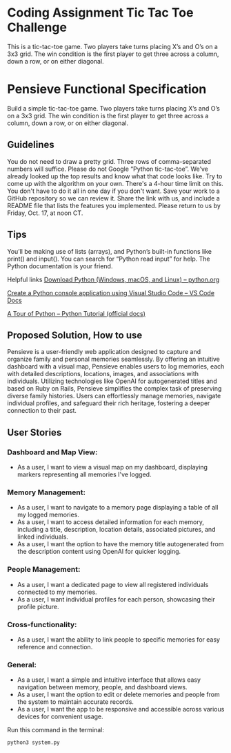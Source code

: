 # Coding Assignment Tic Tac Toe Challenge

This is a tic-tac-toe game.  Two players take turns placing X’s and O’s on a 3x3 grid.
The win condition is the first player to get three across a column, down a row, or on either diagonal.


# Pensieve Functional Specification
Build a simple tic-tac-toe game.
Two players take turns placing X’s and O’s on a 3x3 grid.
The win condition is the first player to get three across a column, down a row, or on either diagonal.


## Guidelines
You do not need to draw a pretty grid. Three rows of comma-separated numbers will suffice.
Please do not Google “Python tic-tac-toe”. We’ve already looked up the top results and know what that code looks like. Try to come up with the algorithm on your own.
There's a 4-hour time limit on this. You don't have to do it all in one day if you don't want.
Save your work to a GitHub repository so we can review it. Share the link with us, and include a README file that lists the features you implemented.
Please return to us by Friday, Oct. 17, at noon CT.

## Tips
You’ll be making use of lists (arrays), and Python’s built-in functions like print() and input().
You can search for “Python read input” for help.
The Python documentation is your friend.

Helpful links
<a href="https://www.python.org/downloads/" target="_blank">Download Python (Windows, macOS, and Linux) – python.org</a>

<a href="https://code.visualstudio.com/docs/python/python-tutorial" target="_blank">Create a Python console application using Visual Studio Code – VS Code Docs</a>

<a href="https://docs.python.org/3/tutorial/" target="_blank">A Tour of Python – Python Tutorial (official docs)</a>

## Proposed Solution, How to use
Pensieve is a user-friendly web application designed to capture and organize family and personal memories seamlessly. By offering an intuitive dashboard with a visual map, Pensieve enables users to log memories, each with detailed descriptions, locations, images, and associations with individuals. Utilizing technologies like OpenAI for autogenerated titles and based on Ruby on Rails, Pensieve simplifies the complex task of preserving diverse family histories. Users can effortlessly manage memories, navigate individual profiles, and safeguard their rich heritage, fostering a deeper connection to their past.

## User Stories
### Dashboard and Map View:
- As a user, I want to view a visual map on my dashboard, displaying markers representing all memories I've logged.
### Memory Management:
- As a user, I want to navigate to a memory page displaying a table of all my logged memories.
- As a user, I want to access detailed information for each memory, including a title, description, location details, associated pictures, and linked individuals.
- As a user, I want the option to have the memory title autogenerated from the description content using OpenAI for quicker logging.
### People Management:
- As a user, I want a dedicated page to view all registered individuals connected to my memories.
- As a user, I want individual profiles for each person, showcasing their profile picture.
### Cross-functionality:
- As a user, I want the ability to link people to specific memories for easy reference and connection.
### General:
- As a user, I want a simple and intuitive interface that allows easy navigation between memory, people, and dashboard views.
- As a user, I want the option to edit or delete memories and people from the system to maintain accurate records.
- As a user, I want the app to be responsive and accessible across various devices for convenient usage.


Run this command in the terminal:

```bash
python3 system.py
```